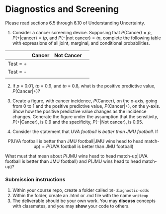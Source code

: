 Diagnostics and Screening
========

Please read sections 6.5 through 6.10 of Understanding Uncertainty.

1. Consider a cancer screening device.  Supposing that $P(\text{Cancer}) = p$, $P(+|\text{cancer}) = tp$, and $P(-|\text{not cancer}) = tn$, complete the following table with expressions of all joint, marginal, and conditional probabilities.

| | Cancer | Not Cancer | |
|:---|:---:|:---:|:---:|
|Test = + | | | | |
|Test = - | | | | |
| | | | |


2. If $p$ = 0.01, $tp$ = 0.9, and $tn$ = 0.8, what is the positive predictive value, $P(\text{Cancer}|+)$?

3. Create a figure, with cancer incidence, $P(\text{Cancer})$, on the x-axis, going from 0 to 1 and the positive predictive value, $P(\text{Cancer}|+)$, on the y-axis.  Show how the positive predictive value changes as the incidence changes.  Generate the figure under the assumption that the sensitivity, $P(+|\text{Cancer})$, is 0.9 and the specificity, $P(-|\text{Not cancer})$, is 0.95.

4. Consider the statement that *UVA football is better than JMU football*.  If 

$$
P(\text{UVA football is better than JMU football}|\text{JMU wins head to head match-up}) = P(\text{UVA football is better than JMU football})
$$

What must that mean about $P(\text{JMU wins head to head match-up}|\text{UVA football is better than JMU football})$ and $P(\text{JMU wins head to head match-up})$?


### Submission instructions

1.  Within your course repo, create a folder called `10-diagnostic-odds`
1.  Within the folder, create an .html or .md file with the name `writeup`
1.  The deliverable should be your own work.  You may **discuss**
    concepts with classmates, and you may **show** your code to others.